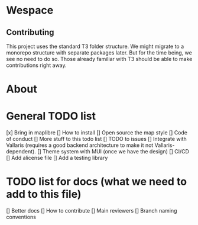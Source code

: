 # Wespace 

## Contributing

This project uses the standard T3 folder structure. We might migrate to a monorepo structure with separate packages later. But for the time being, we see no need to do so. Those already familiar with T3 should be able to make contributions right away.

# About 

# General TODO list 

[x] Bring in maplibre
[] How to install
[] Open source the map style
[] Code of conduct
[] More stuff to this todo list
[] TODO to issues
[] Integrate with Vallaris (requires a good backend architecture to make it not Vallaris-dependent).
[] Theme system with MUI (once we have the design)
[] CI/CD
[] Add alicense file
[] Add a testing library

# TODO list for docs (what we need to add to this file)
[] Better docs
[] How to contribute
[] Main reviewers
[] Branch naming conventions